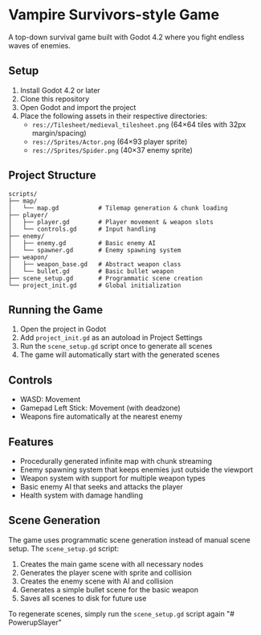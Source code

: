 # Vampire Survivors-style Game

A top-down survival game built with Godot 4.2 where you fight endless waves of enemies.

## Setup

1. Install Godot 4.2 or later
2. Clone this repository
3. Open Godot and import the project
4. Place the following assets in their respective directories:
   - `res://Tilesheet/medieval_tilesheet.png` (64×64 tiles with 32px margin/spacing)
   - `res://Sprites/Actor.png` (64×93 player sprite)
   - `res://Sprites/Spider.png` (40×37 enemy sprite)

## Project Structure

```
scripts/
├── map/
│   └── map.gd           # Tilemap generation & chunk loading
├── player/
│   ├── player.gd        # Player movement & weapon slots
│   └── controls.gd      # Input handling
├── enemy/
│   ├── enemy.gd         # Basic enemy AI
│   └── spawner.gd       # Enemy spawning system
├── weapon/
│   ├── weapon_base.gd   # Abstract weapon class
│   └── bullet.gd        # Basic bullet weapon
├── scene_setup.gd       # Programmatic scene creation
└── project_init.gd      # Global initialization
```

## Running the Game

1. Open the project in Godot
2. Add `project_init.gd` as an autoload in Project Settings
3. Run the `scene_setup.gd` script once to generate all scenes
4. The game will automatically start with the generated scenes

## Controls

- WASD: Movement
- Gamepad Left Stick: Movement (with deadzone)
- Weapons fire automatically at the nearest enemy

## Features

- Procedurally generated infinite map with chunk streaming
- Enemy spawning system that keeps enemies just outside the viewport
- Weapon system with support for multiple weapon types
- Basic enemy AI that seeks and attacks the player
- Health system with damage handling

## Scene Generation

The game uses programmatic scene generation instead of manual scene setup. The `scene_setup.gd` script:

1. Creates the main game scene with all necessary nodes
2. Generates the player scene with sprite and collision
3. Creates the enemy scene with AI and collision
4. Generates a simple bullet scene for the basic weapon
5. Saves all scenes to disk for future use

To regenerate scenes, simply run the `scene_setup.gd` script again "# PowerupSlayer" 
